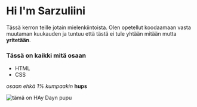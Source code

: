 # Hi I'm Sarzuliini

Tässä kerron teille jotain mielenkiintoista. 
Olen opetellut koodaamaan vasta muutaman kuukauden ja tuntuu että tästä ei tule yhtään mitään mutta **yritetään**. 

### Tässä on kaikki mitä osaan

- HTML
- CSS

*osaan ehkä 1% kumpaakin* **hups**

![tämä on HAy Dayn pupu](/Sarzuliini.github.io/imag/bunny.jpg)

